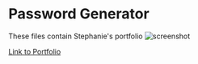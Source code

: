 # Password Generator
These files contain Stephanie's portfolio
![screenshot](./assets/images/screenshot.jpg "Screenshot")

[Link to Portfolio](https://git6548.github.io/homework2/)